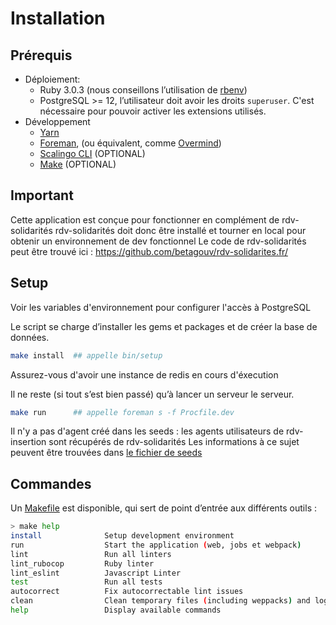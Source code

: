 # Installation

## Prérequis

- Déploiement:
  - Ruby 3.0.3 (nous conseillons l’utilisation de [rbenv](https://github.com/rbenv/rbenv-installer#rbenv-installer--doctor-scripts))
  - PostgreSQL >= 12, l’utilisateur doit avoir les droits `superuser`. C'est nécessaire pour pouvoir activer les extensions utilisés.
- Développement
  - [Yarn](https://yarnpkg.com/en/docs/install)
  - [Foreman](https://github.com/ddollar/foreman), (ou équivalent, comme [Overmind](https://github.com/DarthSim/overmind))
  - [Scalingo CLI](https://doc.scalingo.com/cli) (OPTIONAL)
  - [Make](https://fr.wikipedia.org/wiki/Make) (OPTIONAL)

## Important

Cette application est conçue pour fonctionner en complément de rdv-solidarités
rdv-solidarités doit donc être installé et tourner en local pour obtenir un environnement de dev fonctionnel
Le code de rdv-solidarités peut être trouvé ici : https://github.com/betagouv/rdv-solidarites.fr/

## Setup

Voir les variables d'environnement pour configurer l'accès à PostgreSQL

Le script se charge d’installer les gems et packages et de créer la base de données.
```bash
make install  ## appelle bin/setup
```

Assurez-vous d'avoir une instance de redis en cours d'éxecution

Il ne reste (si tout s’est bien passé) qu’à lancer un serveur le serveur.
```bash
make run      ## appelle foreman s -f Procfile.dev
```

Il n'y a pas d'agent créé dans les seeds : les agents utilisateurs de rdv-insertion sont récupérés de rdv-solidarités
Les informations à ce sujet peuvent être trouvées dans [le fichier de seeds](db/seeds.rb)


## Commandes

Un [Makefile](https://github.com/betagouv/rdv-insertion/blob/staging/Makefile) est disponible, qui sert de point d’entrée aux différents outils :

```bash
> make help
install              Setup development environment
run                  Start the application (web, jobs et webpack)
lint                 Run all linters
lint_rubocop         Ruby linter
lint_eslint          Javascript Linter
test                 Run all tests
autocorrect          Fix autocorrectable lint issues
clean                Clean temporary files (including weppacks) and logs
help                 Display available commands
```
